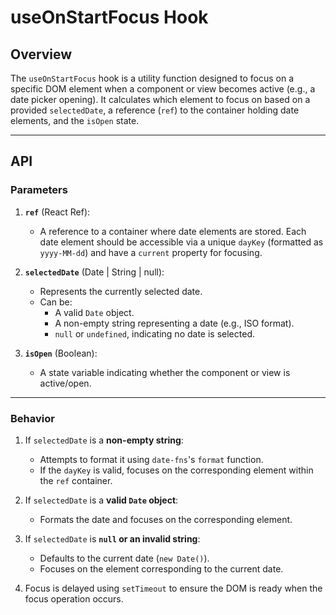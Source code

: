 # useOnStartFocus Hook

## Overview

The `useOnStartFocus` hook is a utility function designed to focus on a specific DOM element when a component or view becomes active (e.g., a date picker opening). It calculates which element to focus on based on a provided `selectedDate`, a reference (`ref`) to the container holding date elements, and the `isOpen` state.

---

## API

### Parameters

1. **`ref`** (React Ref):

   - A reference to a container where date elements are stored. Each date element should be accessible via a unique `dayKey` (formatted as `yyyy-MM-dd`) and have a `current` property for focusing.

2. **`selectedDate`** (Date | String | null):

   - Represents the currently selected date.
   - Can be:
     - A valid `Date` object.
     - A non-empty string representing a date (e.g., ISO format).
     - `null` or `undefined`, indicating no date is selected.

3. **`isOpen`** (Boolean):
   - A state variable indicating whether the component or view is active/open.

---

### Behavior

1. If `selectedDate` is a **non-empty string**:

   - Attempts to format it using `date-fns`'s `format` function.
   - If the `dayKey` is valid, focuses on the corresponding element within the `ref` container.

2. If `selectedDate` is a **valid `Date` object**:

   - Formats the date and focuses on the corresponding element.

3. If `selectedDate` is **`null` or an invalid string**:

   - Defaults to the current date (`new Date()`).
   - Focuses on the element corresponding to the current date.

4. Focus is delayed using `setTimeout` to ensure the DOM is ready when the focus operation occurs.
